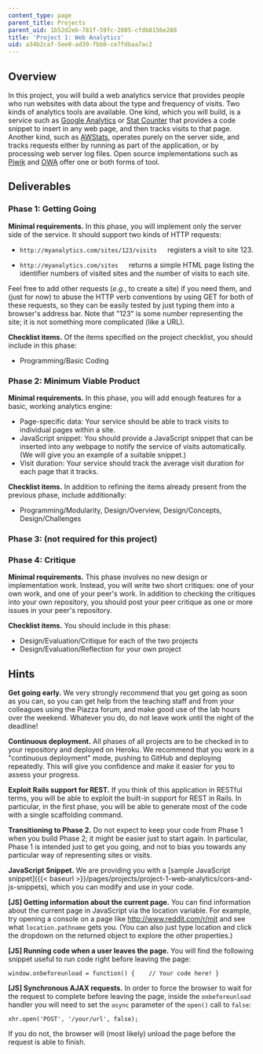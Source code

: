 ```yaml
---
content_type: page
parent_title: Projects
parent_uid: 1b52d2eb-781f-59fc-2005-cfdb8156e288
title: 'Project 1: Web Analytics'
uid: a34b2caf-5ee0-ad39-fbb0-ce7fdbaa7ac2
---
```


Overview
--------

In this project, you will build a web analytics service that provides people who run websites with data about the type and frequency of visits. Two kinds of analytics tools are available. One kind, which you will build, is a service such as [Google Analytics](http://www.google.com/analytics) or [Stat Counter](http://statcounter.com/) that provides a code snippet to insert in any web page, and then tracks visits to that page. Another kind, such as [AWStats](http://awstats.sourceforge.net/), operates purely on the server side, and tracks requests either by running as part of the application, or by processing web server log files. Open source implementations such as [Piwik](http://piwik.org/) and [OWA](http://www.openwebanalytics.com/) offer one or both forms of tool.

Deliverables
------------

### Phase 1: Getting Going

**Minimal requirements.** In this phase, you will implement only the server side of the service. It should support two kinds of HTTP requests:

*   `http://myanalytics.com/sites/123/visits  
    `registers a visit to site 123.

*   `http://myanalytics.com/sites  
    `returns a simple HTML page listing the identifier numbers of visited sites and the number of visits to each site.

Feel free to add other requests (_e.g_., to create a site) if you need them, and (just for now) to abuse the HTTP verb conventions by using GET for both of these requests, so they can be easily tested by just typing them into a browser's address bar. Note that "123" is some number representing the site; it is not something more complicated (like a URL).

**Checklist items.** Of the items specified on the project checklist, you should include in this phase:

*   Programming/Basic Coding

### Phase 2: Minimum Viable Product

**Minimal requirements.** In this phase, you will add enough features for a basic, working analytics engine:

*   Page-specific data: Your service should be able to track visits to individual pages within a site.
*   JavaScript snippet: You should provide a JavaScript snippet that can be inserted into any webpage to notify the service of visits automatically. (We will give you an example of a suitable snippet.)
*   Visit duration: Your service should track the average visit duration for each page that it tracks.

**Checklist items.** In addition to refining the items already present from the previous phase, include additionally:

*   Programming/Modularity, Design/Overview, Design/Concepts, Design/Challenges

### Phase 3: (not required for this project)

### Phase 4: Critique

**Minimal requirements.** This phase involves no new design or implementation work. Instead, you will write two short critiques: one of your own work, and one of your peer's work. In addition to checking the critiques into your own repository, you should post your peer critique as one or more issues in your peer's repository.

**Checklist items.** You should include in this phase:

*   Design/Evaluation/Critique for each of the two projects
*   Design/Evaluation/Reflection for your own project

Hints
-----

**Get going early.** We very strongly recommend that you get going as soon as you can, so you can get help from the teaching staff and from your colleagues using the Piazza forum, and make good use of the lab hours over the weekend. Whatever you do, do not leave work until the night of the deadline!

**Continuous deployment.** All phases of all projects are to be checked in to your repository and deployed on Heroku. We recommend that you work in a "continuous deployment" mode, pushing to GitHub and deploying repeatedly. This will give you confidence and make it easier for you to assess your progress.

**Exploit Rails support for REST.** If you think of this application in RESTful terms, you will be able to exploit the built-in support for REST in Rails. In particular, in the first phase, you will be able to generate most of the code with a single scaffolding command.

**Transitioning to Phase 2.** Do not expect to keep your code from Phase 1 when you build Phase 2; it might be easier just to start again. In particular, Phase 1 is intended just to get you going, and not to bias you towards any particular way of representing sites or visits.

**JavaScript Snippet.** We are providing you with a [sample JavaScript snippet]({{< baseurl >}}/pages/projects/project-1-web-analytics/cors-and-js-snippets), which you can modify and use in your code.

**\[JS\] Getting information about the current page.** You can find information about the current page in JavaScript via the location variable. For example, try opening a console on a page like http://www.reddit.com/r/mit and see what `location.pathname` gets you. (You can also just type location and click the dropdown on the returned object to explore the other properties.)

**\[JS\] Running code when a user leaves the page.** You will find the following snippet useful to run code right before leaving the page:

```
window.onbeforeunload = function() {    // Your code here! }
```

**\[JS\] Synchronous AJAX requests.** In order to force the browser to wait for the request to complete before leaving the page, inside the `onbeforeunload` handler you will need to set the `async` parameter of the `open()` call to `false`:

`xhr.open('POST', '/your/url', false);`

If you do not, the browser will (most likely) unload the page before the request is able to finish.